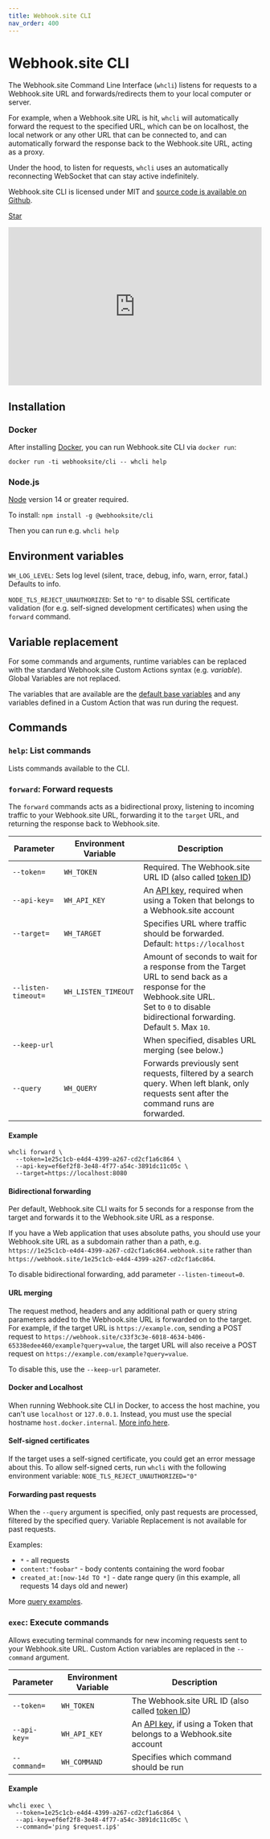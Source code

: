 ```yaml
---
title: Webhook.site CLI
nav_order: 400
---
```


# Webhook.site CLI

The Webhook.site Command Line Interface (`whcli`) listens for requests to a Webhook.site URL and forwards/redirects them to your local computer or server.

For example, when a Webhook.site URL is hit, `whcli` will automatically forward the request to the specified URL, which can be on localhost, the local network or any other URL that can be connected to, and can automatically forward the response back to the Webhook.site URL, acting as a proxy.

Under the hood, to listen for requests, `whcli` uses an automatically reconnecting WebSocket that can stay active indefinitely.

Webhook.site CLI is licensed under MIT and [source code is available on Github](https://github.com/webhooksite/cli).

<!-- Place this tag in your head or just before your close body tag. -->
<script async defer src="https://buttons.github.io/buttons.js"></script>
<!-- Place this tag where you want the button to render. -->
<a class="github-button" href="https://github.com/webhooksite/cli" data-color-scheme="no-preference: light; light: light; dark: dark;" data-icon="octicon-star" data-size="large" data-show-count="true" aria-label="Star webhooksite/cli on GitHub">Star</a>

<center><iframe width="100%" height="315" src="https://www.youtube.com/embed/KHVPI3-RZgI" frameborder="0" allow="accelerometer; autoplay; encrypted-media; gyroscope; picture-in-picture" allowfullscreen></iframe></center>

## Installation

### Docker

After installing [Docker](https://docs.docker.com/get-docker/), you can run Webhook.site CLI via `docker run`:

`docker run -ti webhooksite/cli -- whcli help`

### Node.js

[Node](https://nodejs.org/en/download) version 14 or greater required.

To install: `npm install -g @webhooksite/cli`

Then you can run e.g. `whcli help`

## Environment variables

`WH_LOG_LEVEL`: Sets log level (silent, trace, debug, info, warn, error, fatal.) Defaults to info.

`NODE_TLS_REJECT_UNAUTHORIZED`: Set to `"0"` to disable SSL certificate validation (for e.g. self-signed development certificates) when using the `forward` command.

## Variable replacement

For some commands and arguments, runtime variables can be replaced with the standard Webhook.site Custom Actions syntax (e.g. $variable$). Global Variables are not replaced.

The variables that are available are the [default base variables](/custom-actions/variables.html#base-variables) and any variables defined in a Custom Action that was run during the request.

## Commands

### `help`: List commands

Lists commands available to the CLI.

### `forward`: Forward requests

The `forward` commands acts as a bidirectional proxy, listening to incoming traffic to your Webhook.site URL, forwarding it to the `target` URL, and returning the response back to Webhook.site.

| Parameter            | Environment Variable | Description                                                                                                                                                       |
|----------------------|----------------------|-------------------------------------------------------------------------------------------------------------------------------------------------------------------|
| `--token=`           | `WH_TOKEN`           | Required. The Webhook.site URL ID (also called [token ID](/api/tokens.html#api-endpointstokens-urls-email-addresses))                                                       |
| `--api-key=`         | `WH_API_KEY`         | An [API key](/api/about.html#api-key), required when using a Token that belongs to a Webhook.site account                                                                    |
| `--target=`          | `WH_TARGET`          | Specifies URL where traffic should be forwarded.<br>Default: `https://localhost`                                                                                  |
| `--listen-timeout=`  | `WH_LISTEN_TIMEOUT`  | Amount of seconds to wait for a response from the Target URL to send back as a response for the Webhook.site URL.<br>Set to `0` to disable bidirectional forwarding.<br>Default `5`. Max `10`. |
| `--keep-url`         |                      | When specified, disables URL merging (see below.)                                                                                                                 |
| `--query   `         | `WH_QUERY`           | Forwards previously sent requests, filtered by a search query. When left blank, only requests sent after the command runs are forwarded.


#### Example

```shell
whcli forward \
  --token=1e25c1cb-e4d4-4399-a267-cd2cf1a6c864 \
  --api-key=ef6ef2f8-3e48-4f77-a54c-3891dc11c05c \ 
  --target=https://localhost:8080
```

#### Bidirectional forwarding

Per default, Webhook.site CLI waits for 5 seconds for a response from the target and forwards it to the Webhook.site URL as a response. 

If you have a Web application that uses absolute paths, you should use your Webhook.site URL as a subdomain rather than a path, e.g. `https://1e25c1cb-e4d4-4399-a267-cd2cf1a6c864.webhook.site` rather than `https://webhook.site/1e25c1cb-e4d4-4399-a267-cd2cf1a6c864`.

To disable bidirectional forwarding, add parameter `--listen-timeout=0`.

#### URL merging

The request method, headers and any additional path or query string parameters added to the Webhook.site URL is forwarded on to the target. For example, if the target URL is `https://example.com`, sending a POST request to `https://webhook.site/c33f3c3e-6018-4634-b406-65338edee460/example?query=value`, the target URL will also receive a POST request on `https://example.com/example?query=value`.

To disable this, use the `--keep-url` parameter.

#### Docker and Localhost

When running Webhook.site CLI in Docker, to access the host machine, you can't use `localhost` or `127.0.0.1`. Instead, you must use the special hostname `host.docker.internal`. [More info here](https://stackoverflow.com/a/67781603).

#### Self-signed certificates

If the target uses a self-signed certificate, you could get an error message about this. To allow self-signed certs, run `whcli` with the following environment variable: `NODE_TLS_REJECT_UNAUTHORIZED="0"`

#### Forwarding past requests

When the `--query` argument is specified, only past requests are processed, filtered by the specified query. Variable Replacement is not available for past requests.

Examples:

  * `*` - all requests
  * `content:"foobar"` - body contents containing the word foobar
  * `created_at:[now-14d TO *]` - date range query (in this example, all requests 14 days old and newer)

More [query examples](/api/requests.html#search-query-examples).


### `exec`: Execute commands

Allows executing terminal commands for new incoming requests sent to your Webhook.site URL. Custom Action variables are replaced in the `--command` argument.

| Parameter            | Environment Variable | Description                                                                                                                                                       |
|----------------------|----------------------|-------------------------------------------------------------------------------------------------------------------------------------------------------------------|
| `--token=`           | `WH_TOKEN`           | The Webhook.site URL ID (also called [token ID](/api/tokens.html#api-endpointstokens-urls-email-addresses))                                                       |
| `--api-key=`         | `WH_API_KEY`         | An [API key](/api/about.html#api-key), if using a Token that belongs to a Webhook.site account                                                                    |
| `--command=`         | `WH_COMMAND`         | Specifies which command should be run                                                                                    |

#### Example

```shell
whcli exec \
  --token=1e25c1cb-e4d4-4399-a267-cd2cf1a6c864 \
  --api-key=ef6ef2f8-3e48-4f77-a54c-3891dc11c05c \ 
  --command='ping $request.ip$'
```